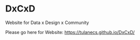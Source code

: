 # DxCxD
Website for Data x Design x Community

Please go here for Website: https://tulanecs.github.io/DxCxD/

